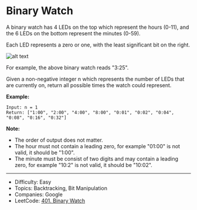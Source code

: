 # Binary Watch

A binary watch has 4 LEDs on the top which represent the hours (0-11), and the 6 LEDs on the bottom represent the minutes (0-59).

Each LED represents a zero or one, with the least significant bit on the right.

![alt text](Binary_clock_samui_moon.jpg)

For example, the above binary watch reads "3:25".

Given a non-negative integer n which represents the number of LEDs that are currently on, return all possible times the watch could represent.

**Example:**
```
Input: n = 1
Return: ["1:00", "2:00", "4:00", "8:00", "0:01", "0:02", "0:04", "0:08", "0:16", "0:32"]
```
**Note:**
* The order of output does not matter.
* The hour must not contain a leading zero, for example "01:00" is not valid, it should be "1:00".
* The minute must be consist of two digits and may contain a leading zero, for example "10:2" is not valid, it should be "10:02".

---

* Difficulty: Easy
* Topics: Backtracking, Bit Manipulation
* Companies: Google
* LeetCode: [401. Binary Watch](https://leetcode.com/problems/binary-watch/description/)

